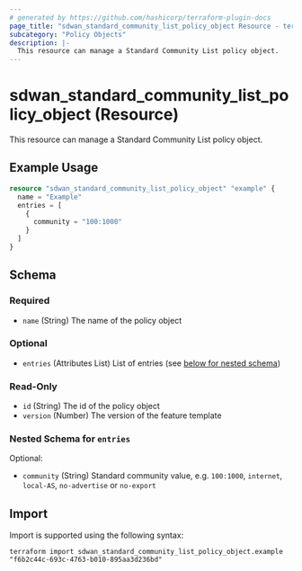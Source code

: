 ```yaml
---
# generated by https://github.com/hashicorp/terraform-plugin-docs
page_title: "sdwan_standard_community_list_policy_object Resource - terraform-provider-sdwan"
subcategory: "Policy Objects"
description: |-
  This resource can manage a Standard Community List policy object.
---
```


# sdwan_standard_community_list_policy_object (Resource)

This resource can manage a Standard Community List policy object.

## Example Usage

```terraform
resource "sdwan_standard_community_list_policy_object" "example" {
  name = "Example"
  entries = [
    {
      community = "100:1000"
    }
  ]
}
```

<!-- schema generated by tfplugindocs -->
## Schema

### Required

- `name` (String) The name of the policy object

### Optional

- `entries` (Attributes List) List of entries (see [below for nested schema](#nestedatt--entries))

### Read-Only

- `id` (String) The id of the policy object
- `version` (Number) The version of the feature template

<a id="nestedatt--entries"></a>
### Nested Schema for `entries`

Optional:

- `community` (String) Standard community value, e.g. `100:1000`, `internet`, `local-AS`, `no-advertise` or `no-export`

## Import

Import is supported using the following syntax:

```shell
terraform import sdwan_standard_community_list_policy_object.example "f6b2c44c-693c-4763-b010-895aa3d236bd"
```
